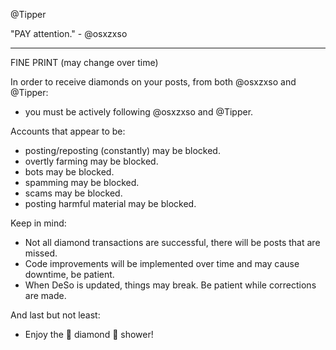 @Tipper

"PAY attention." - @osxzxso

-----

FINE PRINT (may change over time)

In order to receive diamonds on your posts, from both @osxzxso and @Tipper:
- you must be actively following @osxzxso and @Tipper.

Accounts that appear to be:
- posting/reposting (constantly) may be blocked.
- overtly farming may be blocked.
- bots may be blocked.
- spamming may be blocked.
- scams may be blocked.
- posting harmful material may be blocked.

Keep in mind:
- Not all diamond transactions are successful, there will be posts that are missed.
- Code improvements will be implemented over time and may cause downtime, be patient.
- When DeSo is updated, things may break. Be patient while corrections are made.

And last but not least:
- Enjoy the 💎 diamond 💎 shower!
